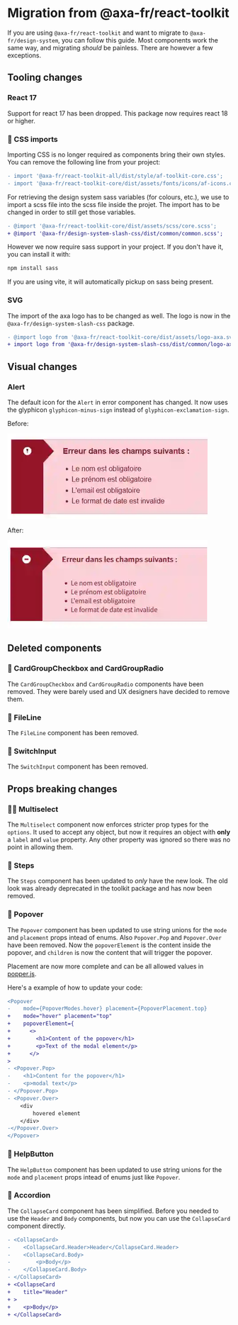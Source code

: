 # Migration from @axa-fr/react-toolkit

If you are using `@axa-fr/react-toolkit` and want to migrate to
`@axa-fr/design-system`, you can follow this guide. Most components work the
same way, and migrating _should_ be painless. There are however a few
exceptions.

## Tooling changes

### React 17

Support for react 17 has been dropped. This package now requires react 18 or
higher.

### 👋 CSS imports

Importing CSS is no longer required as components bring their own styles. You
can remove the following line from your project:

```diff
- import '@axa-fr/react-toolkit-all/dist/style/af-toolkit-core.css';
- import '@axa-fr/react-toolkit-core/dist/assets/fonts/icons/af-icons.css';
```

For retrieving the design system sass variables (for colours, etc.), we use to import a scss file into the scss file inside the projet. The import has to be changed in order to still get those variables.
```diff
- @import '@axa-fr/react-toolkit-core/dist/assets/scss/core.scss';
+ @import '@axa-fr/design-system-slash-css/dist/common/common.scss';
```

However we now require sass support in your project. If you don't have it, you
can install it with:

```bash
npm install sass
```

If you are using vite, it will automatically pickup on sass being present.

### SVG

The import of the axa logo has to be changed as well. The logo is now in the `@axa-fr/design-system-slash-css` package.

```diff
- @import logo from '@axa-fr/react-toolkit-core/dist/assets/logo-axa.svg';
+ import logo from '@axa-fr/design-system-slash-css/dist/common/logo-axa.svg';
```

## Visual changes

### Alert

The default icon for the `Alert` in error component has changed. It now uses the
glyphicon `glyphicon-minus-sign` instead of `glyphicon-exclamation-sign`.

Before:

![Alert uses glyphicon-exclamation-sign](./docs/images/migration-slash-alert-before.webp)

After:

![Alert uses glyphicon-minus-sign](./docs/images/migration-slash-alert-after.webp)

## Deleted components

### 🚮 CardGroupCheckbox and CardGroupRadio

The `CardGroupCheckbox` and `CardGroupRadio` components have been removed. They
were barely used and UX designers have decided to remove them.

### 🚮 FileLine

The `FileLine` component has been removed.

### 🚮 SwitchInput

The `SwitchInput` component has been removed.

## Props breaking changes

### 👮‍♂️ Multiselect

The `Multiselect` component now enforces stricter prop types for the `options`.
It used to accept any object, but now it requires an object with **only** a
`label` and `value` property. Any other property was ignored so there was no
point in allowing them.

### 🧹 Steps

The `Steps` component has been updated to _only_ have the new look. The old look
was already deprecated in the toolkit package and has now been removed.

### 🧹 Popover

The `Popover` component has been updated to use string unions for the `mode` and
`placement` props intead of enums. Also `Popover.Pop` and `Popover.Over` have
been removed. Now the `popoverElement` is the content inside the popover, and
`children` is now the content that will trigger the popover.

Placement are now more complete and can be all allowed values in
[popper.js](https://popper.js.org/docs/v2/constructors/#options).

Here's a example of how to update your code:

```diff
<Popover
-    mode={PopoverModes.hover} placement={PopoverPlacement.top}
+    mode="hover" placement="top"
+    popoverElement={
+      <>
+        <h1>Content of the popover</h1>
+        <p>Text of the modal element</p>
+      </>
>
- <Popover.Pop>
-    <h1>Content for the popover</h1>
-    <p>modal text</p>
- </Popover.Pop>
- <Popover.Over>
    <div
        hovered element
    </div>
-</Popover.Over>
</Popover>
```

### 🧹 HelpButton

The `HelpButton` component has been updated to use string unions for the `mode`
and `placement` props intead of enums just like `Popover`.

### 🧹 Accordion

The `CollapseCard` component has been simplified. Before you needed to use the `Header` and `Body` components, but now you can use the `CollapseCard` component directly.

```diff
- <CollapseCard>
-    <CollapseCard.Header>Header</CollapseCard.Header>
-    <CollapseCard.Body>
-        <p>Body</p>
-    </CollapseCard.Body>
- </CollapseCard>
+ <CollapseCard
+    title="Header"
+ >
+    <p>Body</p>
+ </CollapseCard>
```
